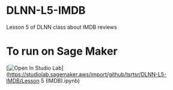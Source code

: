 # DLNN-L5-IMDB
Lesson 5 of DLNN class about IMDB reviews

# To run on Sage Maker
[![Open In Studio Lab](https://studiolab.sagemaker.aws/studiolab.svg)](https://studiolab.sagemaker.aws/import/github/tsrtsr/DLNN-L5-IMDB/Lesson 5 (IMDB).ipynb)

